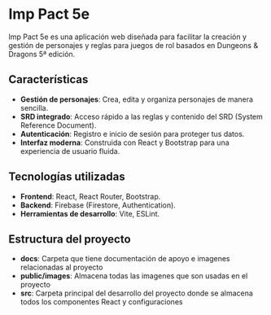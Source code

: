 # Imp Pact 5e

Imp Pact 5e es una aplicación web diseñada para facilitar la creación y gestión de personajes y reglas para juegos de rol basados en Dungeons & Dragons 5ª edición.

## Características

- **Gestión de personajes**: Crea, edita y organiza personajes de manera sencilla.
- **SRD integrado**: Acceso rápido a las reglas y contenido del SRD (System Reference Document).
- **Autenticación**: Registro e inicio de sesión para proteger tus datos.
- **Interfaz moderna**: Construida con React y Bootstrap para una experiencia de usuario fluida.

## Tecnologías utilizadas

- **Frontend**: React, React Router, Bootstrap.
- **Backend**: Firebase (Firestore, Authentication).
- **Herramientas de desarrollo**: Vite, ESLint.

## Estructura del proyecto

 - **docs**: Carpeta que tiene documentación de apoyo e imagenes relacionadas al proyecto
 - **public/images**: Almacena todas las imagenes que son usadas en el proyecto
 - **src**: Carpeta principal del desarrollo del proyecto donde se almacena todos los componentes React y configuraciones
